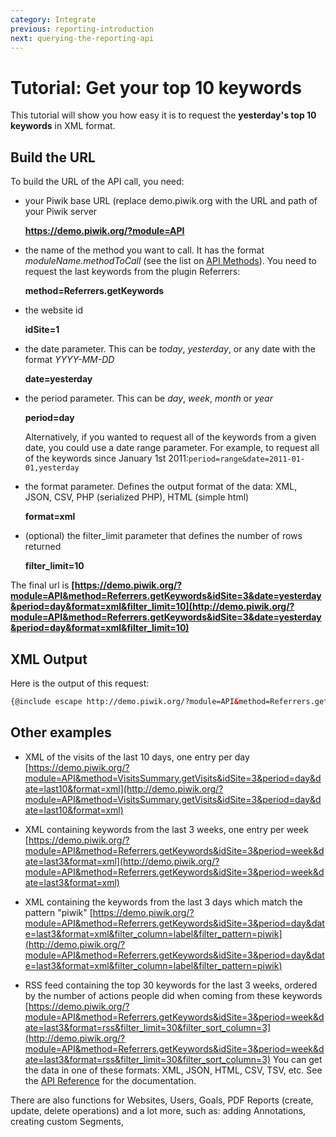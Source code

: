```yaml
---
category: Integrate
previous: reporting-introduction
next: querying-the-reporting-api
---
```

# Tutorial: Get your top 10 keywords

This tutorial will show you how easy it is to request the **yesterday's top 10 keywords** in XML format.

## Build the URL

To build the URL of the API call, you need:

- your Piwik base URL (replace demo.piwik.org with the URL and path of your Piwik server

    **https://demo.piwik.org/?module=API**

- the name of the method you want to call. It has the format _moduleName.methodToCall_ (see the list on [API Methods](/api-reference/reporting-api#api-method-list)). You need to request the last keywords from the plugin Referrers:

    **method=Referrers.getKeywords**

- the website id

    **idSite=1**

- the date parameter. This can be _today_, _yesterday_, or any date with the format _YYYY-MM-DD_

    **date=yesterday**

- the period parameter. This can be _day_, _week_, _month_ or _year_

    **period=day**

    Alternatively, if you wanted to request all of the keywords from a given date, you could use a date range parameter. For example, to request all of the keywords since January 1st 2011:`period=range&date=2011-01-01,yesterday`

- the format parameter. Defines the output format of the data: XML, JSON, CSV, PHP (serialized PHP), HTML (simple html)

    **format=xml**

- (optional) the filter_limit parameter that defines the number of rows returned

    **filter_limit=10**

The final url is **[https://demo.piwik.org/?module=API&method=Referrers.getKeywords&idSite=3&date=yesterday&period=day&format=xml&filter_limit=10](http://demo.piwik.org/?module=API&method=Referrers.getKeywords&idSite=3&date=yesterday&period=day&format=xml&filter_limit=10)**

## XML Output

Here is the output of this request:

```xml
{@include escape http://demo.piwik.org/?module=API&method=Referrers.getKeywords&idSite=3&date=yesterday&period=day&format=xml&filter_limit=10}
```

## Other examples

*   XML of the visits of the last 10 days, one entry per day
[https://demo.piwik.org/?module=API&method=VisitsSummary.getVisits&idSite=3&period=day&date=last10&format=xml](http://demo.piwik.org/?module=API&method=VisitsSummary.getVisits&idSite=3&period=day&date=last10&format=xml)

*   XML containing keywords from the last 3 weeks, one entry per week
[https://demo.piwik.org/?module=API&method=Referrers.getKeywords&idSite=3&period=week&date=last3&format=xml](http://demo.piwik.org/?module=API&method=Referrers.getKeywords&idSite=3&period=week&date=last3&format=xml)

*   XML containing the keywords from the last 3 days which match the pattern "piwik"
[https://demo.piwik.org/?module=API&method=Referrers.getKeywords&idSite=3&period=day&date=last3&format=xml&filter_column=label&filter_pattern=piwik](http://demo.piwik.org/?module=API&method=Referrers.getKeywords&idSite=3&period=day&date=last3&format=xml&filter_column=label&filter_pattern=piwik)

*   RSS feed containing the top 30 keywords for the last 3 weeks,  ordered by the number of actions people did when coming from these  keywords
[https://demo.piwik.org/?module=API&method=Referrers.getKeywords&idSite=3&period=week&date=last3&format=rss&filter_limit=30&filter_sort_column=3](http://demo.piwik.org/?module=API&method=Referrers.getKeywords&idSite=3&period=week&date=last3&format=rss&filter_limit=30&filter_sort_column=3)
You can get the data in one of these formats: XML, JSON, HTML, CSV, TSV, etc. See the [API Reference](/api-reference/reporting-api) for the documentation.

There are also functions for Websites, Users, Goals, PDF Reports (create, update, delete operations) and a lot more, such as: adding Annotations, creating custom Segments,
